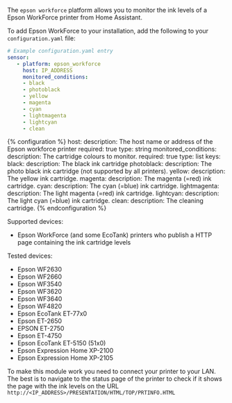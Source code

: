 The `epson workforce` platform allows you to monitor the ink levels of a Epson WorkForce printer from Home
Assistant.

To add Epson WorkForce to your installation, add the following to your `configuration.yaml` file:

```yaml
# Example configuration.yaml entry
sensor:
   - platform: epson_workforce
     host: IP_ADDRESS
     monitored_conditions:
     - black
     - photoblack
     - yellow
     - magenta
     - cyan
     - lightmagenta
     - lightcyan
     - clean
```

{% configuration %}
host:
  description: The host name or address of the Epson workforce printer
  required: true
  type: string
monitored_conditions:
  description: The cartridge colours to monitor.
  required: true
  type: list
  keys:
    black:
      description: The black ink cartridge
    photoblack:
      description: The photo black ink cartridge (not supported by all printers).
    yellow:
      description: The yellow ink cartridge.
    magenta:
      description: The magenta (=red) ink cartridge.
    cyan:
      description: The cyan (=blue) ink cartridge.
    lightmagenta:
      description: The light magenta (=red) ink cartridge.
    lightcyan:
      description: The light cyan (=blue) ink cartridge.
    clean:
      description: The cleaning cartridge.
{% endconfiguration %}

Supported devices:

- Epson WorkForce (and some EcoTank) printers who publish a HTTP page containing the ink cartridge levels

Tested devices:

- Epson WF2630
- Epson WF2660
- Epson WF3540
- Epson WF3620
- Epson WF3640
- Epson WF4820
- Epson EcoTank ET-77x0
- Epson ET-2650
- EPSON ET-2750
- Epson ET-4750
- Epson EcoTank ET-5150 (51x0)
- Epson Expression Home XP-2100
- Epson Expression Home XP-2105

To make this module work you need to connect your printer to your LAN.
The best is to navigate to the status page of the printer to check if it shows the page with the ink levels on the URL `http://<IP_ADDRESS>/PRESENTATION/HTML/TOP/PRTINFO.HTML`
